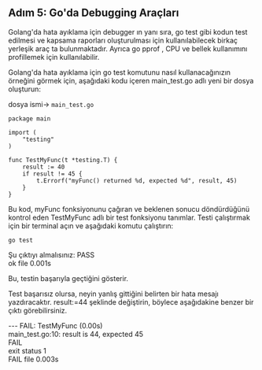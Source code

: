 
## Adım 5: Go'da Debugging Araçları

Golang'da hata ayıklama için debugger ın yanı sıra, go test gibi kodun test edilmesi ve kapsama raporları oluşturulması için kullanılabilecek birkaç yerleşik araç ta bulunmaktadır. Ayrıca go pprof , CPU ve bellek kullanımını profillemek için kullanılabilir.

Golang'da hata ayıklama için go test komutunu nasıl kullanacağınızın örneğini görmek için, aşağıdaki kodu içeren main_test.go adlı yeni bir dosya oluşturun:

dosya ismi-> ```main_test.go```

```
package main

import (
	"testing"
)

func TestMyFunc(t *testing.T) {
	result := 40 
	if result != 45 {
		t.Errorf("myFunc() returned %d, expected %d", result, 45)
	}
}
``` 
Bu kod, myFunc fonksiyonunu çağıran ve beklenen sonucu döndürdüğünü kontrol eden TestMyFunc adlı bir test fonksiyonu tanımlar. Testi çalıştırmak için bir terminal açın ve aşağıdaki komutu çalıştırın:


```go test```

Şu çıktıyı almalısınız:
PASS \
ok      file    0.001s

Bu, testin başarıyla geçtiğini gösterir.

Test başarısız olursa, neyin yanlış gittiğini belirten bir hata mesajı yazdıracaktır.
result:=44 şeklinde değiştirin, böylece aşağıdakine benzer bir çıktı görebilirsiniz.

--- FAIL: TestMyFunc (0.00s) \
    main_test.go:10: result is 44, expected 45 \
FAIL \
exit status 1 \
FAIL    file    0.003s


